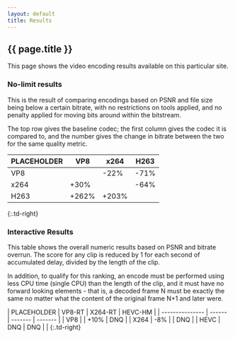 ```yaml
---
layout: default
title: Results
---
```

<!-- Scripting stuff -->
<script src="https://www.google.com/jsapi"></script>
<script src="//ajax.googleapis.com/ajax/libs/jquery/1.10.2/jquery.min.js"></script>
<!-- Special Javascript for this site -->
<script src="/assets/js/codecfuncs.js"></script>
<h2>{{ page.title }}</h2>

This page shows the video encoding results available on this particular site.

### No-limit results

This is the result of comparing encodings based on PSNR and file size being
below a certain bitrate, with no restrictions on tools applied, and no
penalty applied for moving bits around within the bitstream.

The top row gives the baseline codec; the first column gives the codec it
is compared to, and the number gives the change in bitrate between the two
for the same quality metric.

<!--Note: This table will be overwritten on page load.
    It is present to show what the tables will look like. -->
<div id="basic-results">

| PLACEHOLDER |        VP8 |        x264 |  H263 |
| ----------- | ---------- | ----------- | ----- |
| VP8         |            |        -22% |  -71% |
| x264        |       +30% |             |  -64% |
| H263        |      +262% |       +203% |       |
{:.td-right}

</div>

<div style="display: none"> <!-- Hide this part for now -->
### Fixed QP results

This table shows the overall numeric results based on PSNR, computed according
to the BD-PSNR method. Click on a percentage to go to the page that shows the
detailed results, and results based on other metrics.


| PLACEHOLDER | VP8 2-Pass | x264 2-Pass | HEVC-HM |
| ----------- | ---------- | ----------- | ------- |
| VP8 2-pass  |            |        +10% |    -12% |
| x264 2-Pass |        -8% |             |    +17% |
| HEVC-HM     |        -6% |         +7% |         |
{:.td-right}

Note that the table is not symmetric; if A beats B by 12% when A is the
baseline, A will beat B by 8% if B is the baseline. This follows from the way
in which the percentages are computed. (FIXME: Check numbers)


### Fixed bitrate results

This table shows the overall numeric results based on PSNR and bitrate
overrun. The score for any clip is reduced by 0.1 for each second of
accumulated delay, divided by the length of the clip.


| PLACEHOLDER | VP8 2-Pass | x264 2-Pass | HEVC-HM |
| ----------- | ---------- | ----------- | ------- |
| VP8 2-pass  |            |        +10% |    -12% |
| x264 2-Pass |        -8% |             |    +17% |
| HEVC-HM     |        -6% |         +7% |         |
{:.td-right}

</div> <!--end of hiding -->

### Interactive Results

This table shows the overall numeric results based on PSNR and bitrate
overrun. The score for any clip is reduced by 1 for each second of accumulated
delay, divided by the length of the clip.

In addition, to qualify for this ranking, an encode must be performed using
less CPU time (single CPU) than the length of the clip, and it must have no
forward looking elements - that is, a decoded frame N must be exactly the same
no matter what the content of the original frame N+1 and later were.

<div id='rt-results'>
| PLACEHOLDER     | VP8-RT | X264-RT | HEVC-HM |
| --------------- | ------ | ------- | ------- |
| VP8             |        |    +10% |     DNQ |
| X264            |    -8% |         |     DNQ |
| HEVC            |    DNQ |     DNQ |         |
{:.td-right}
</div>

<script>
google.setOnLoadCallback(FillInAllTablesNew);
</script>
